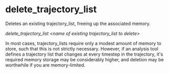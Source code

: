 <h1>delete_trajectory_list</h1>

Deletes an existing trajectory_list, freeing up the associated memory.

_delete_trajectory_list \<name of existing trajectory_list to delete\>_

In most cases, trajectory\_lists require only a modest amount of memory to store, such that this is not strictly necessary. However, if an analysis tool defines a trajectory list that changes at every timestep in the trajectory, it's required memory storage may be considerably higher, and deletion may be worthwhile if you are memory-limited. 
